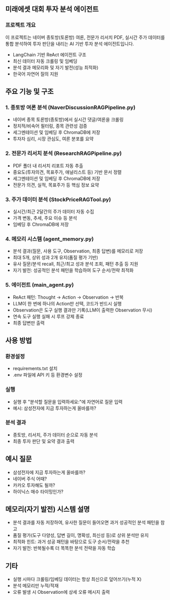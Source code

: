 ## 미래에셋 대회 투자 분석 에이전트
### 프로젝트 개요
이 프로젝트는 네이버 종토방(토론방) 여론, 전문가 리서치 PDF, 실시간 주가 데이터를 통합 분석하여
투자 판단을 내리는 AI 기반 투자 분석 에이전트입니다.
* LangChain 기반 ReAct 에이전트 구조
* 최신 데이터 자동 크롤링 및 임베딩
* 분석 결과 메모리화 및 자기 발전(성능 최적화)
* 한국어 자연어 질의 지원


## 주요 기능 및 구조
### 1. 종토방 여론 분석 (NaverDiscussionRAGPipeline.py)
* 네이버 종목 토론방(종토방)에서 실시간 댓글/여론을 크롤링
* 정치적/비속어 필터링, 종목 관련성 검증
* 세그멘테이션 및 임베딩 후 ChromaDB에 저장
* 투자자 심리, 시장 관심도, 여론 분포를 요약
### 2. 전문가 리서치 분석 (ResearchRAGPipeline.py)
* PDF 폴더 내 리서치 리포트 자동 추출
* 중요도(투자의견, 목표주가, 애널리스트 등) 기반 문서 정렬
* 세그멘테이션 및 임베딩 후 ChromaDB에 저장
* 전문가 의견, 실적, 목표주가 등 핵심 정보 요약
### 3. 주가 데이터 분석 (StockPriceRAGTool.py)
* 실시간/최근 2달간의 주가 데이터 자동 수집
* 가격 변동, 추세, 주요 이슈 등 분석
* 임베딩 후 ChromaDB에 저장
### 4. 메모리 시스템 (agent_memory.py)
* 분석 결과(질문, 사용 도구, Observation, 최종 답변)를 메모리로 저장
* 최대 5개, 상위 성과 2개 유지(품질 평가 기반)
* 유사 질문/분석 recall, 최근/최고 성과 분석 조회, 패턴 추출 등 지원
* 자기 발전: 성공적인 분석 패턴을 학습하여 도구 순서/전략 최적화
### 5. 에이전트 (main_agent.py)
* ReAct 패턴: Thought → Action → Observation → 반복
* LLM이 한 번에 하나의 Action만 선택, 코드가 반드시 실행
* Observation은 도구 실행 결과만 기록(LLM이 출력한 Observation 무시)
* 연속 도구 실행 실패 시 루프 강제 종료
* 최종 답변만 출력


## 사용 방법
### 환경설정
* requirements.txt 설치
* .env 파일에 API 키 등 환경변수 설정
### 실행
* 실행 후 "분석할 질문을 입력하세요:"에 자연어로 질문 입력
* 예시: 삼성전자에 지금 투자하는게 올바를까?
### 분석 결과
* 종토방, 리서치, 주가 데이터 순으로 자동 분석
* 최종 투자 판단 및 요약 결과 출력


## 예시 질문
* 삼성전자에 지금 투자하는게 올바를까?
* 네이버 주식 어때?
* 카카오 투자해도 될까?
* 하이닉스 매수 타이밍인가?


## 메모리(자기 발전) 시스템 설명
* 분석 결과를 자동 저장하여,
유사한 질문이 들어오면 과거 성공적인 분석 패턴을 참고
* 품질 평가(도구 다양성, 답변 길이, 명확성, 최신성 등)로 상위 분석만 유지
* 최적화 힌트: 과거 성공 패턴을 바탕으로 도구 순서/전략을 추천
* 자기 발전: 반복될수록 더 똑똑한 분석 전략을 자동 학습


## 기타
* 실행 시마다 크롤링/임베딩 데이터는 항상 최신으로 덮어쓰기(누적 X)
* 분석 메모리만 누적/적재
* 오류 발생 시 Observation에 상세 오류 메시지 출력
